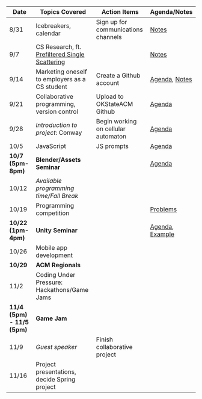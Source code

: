 | Date 	| Topics Covered	 														| Action Items												| Agenda/Notes                        |
|-------|---------------------------------------------|-------------------------------------|-------------------------------------|
| 8/31	| Icebreakers, calendar												| Sign up for communications channels	| [Notes](https://git.io/vPt0N)     |
| 9/7		| CS Research, ft. [Prefiltered Single Scattering](http://people.mpi-inf.mpg.de/~oklehm/)      								 			|																			| [Notes](https://git.io/vPt0A) |
| 9/14	| Marketing oneself to employers as a CS student  | Create a Github account							| [Agenda](https://git.io/vPt0A), [Notes](https://git.io/vPt0h) |
| 9/21	|	Collaborative programming, version control	| Upload to OKStateACM Github					| [Agenda](https://git.io/vi7Jb) |
| 9/28	| *Introduction to project*: Conway           |	Begin working on cellular automaton	| [Agenda](https://git.io/vPJNO) |
| 10/5	| JavaScript    															|	JS prompts													| [Agenda](https://git.io/vPO8j) |
| **10/7 (5pm-8pm)**	| **Blender/Assets Seminar**		|           													| [Agenda](https://goo.gl/CTkx96)|
| 10/12 | *Available programming time/Fall Break*			|																			|                                |
| 10/19	| Programming competition											|																			| [Problems](https://goo.gl/AwKZ0T)|
| **10/22 (1pm-4pm)**	| **Unity Seminar**         		|           													| [Agenda](https://goo.gl/kJJ1zW), [Example](https://git.io/vPbcH)|
| 10/26	|	Mobile app development											|																			|                                |
| **10/29**	| **ACM Regionals**							          |           													|                                |
| 11/2	|	Coding Under Pressure: Hackathons/Game Jams |																			|                                |
| **11/4 (5pm) - 11/5 (5pm)**	| **Game Jam**					|           													|                                |
| 11/9	|	*Guest speaker*															| Finish collaborative project				|                                |
| 11/16	|	Project presentations, decide Spring project|								 											|                                |
